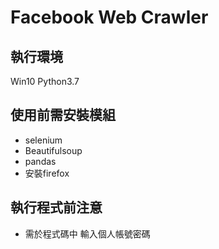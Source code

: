 # Facebook Web Crawler

## 執行環境
Win10
Python3.7

## 使用前需安裝模組

* selenium
* Beautifulsoup
* pandas
* 安裝firefox

## 執行程式前注意
* 需於程式碼中 輸入個人帳號密碼

